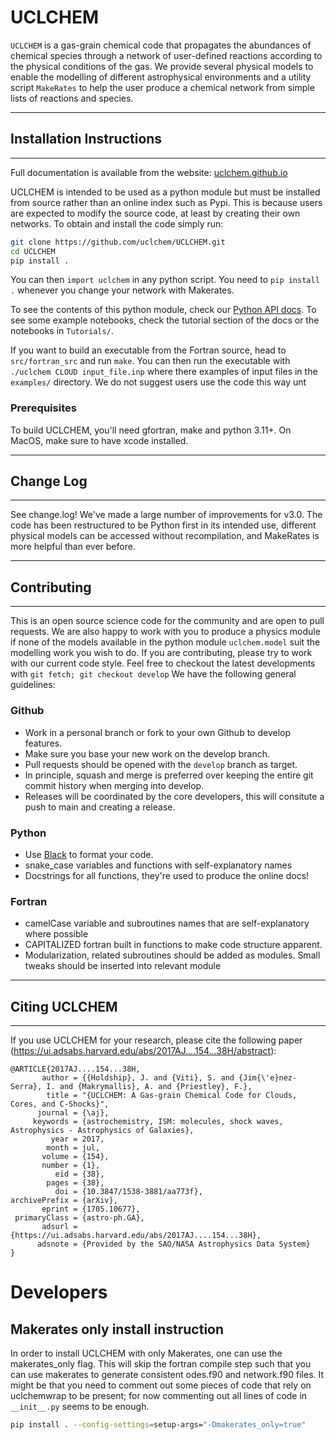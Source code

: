# UCLCHEM
`UCLCHEM` is a gas-grain chemical code that propagates the abundances of chemical species through a network of user-defined reactions according to the physical conditions of the gas. We provide several physical models to enable the modelling of different astrophysical environments and a utility script `MakeRates` to help the user produce a chemical network from simple lists of reactions and species.


**************************************************************
## Installation Instructions
**************************************************************

Full documentation is available from the website: [uclchem.github.io](https://uclchem.github.io)

UCLCHEM is intended to be used as a python module but must be installed from source rather than an online index such as Pypi. This is because users are expected to modify the source code, at least by creating their own networks. To obtain and install the code simply run:

```bash
git clone https://github.com/uclchem/UCLCHEM.git
cd UCLCHEM
pip install .
```

You can then `import uclchem` in any python script. You need to `pip install .` whenever you change your network with Makerates. 

To see the contents of this python module, check our [Python API docs](https://uclchem.github.io/docs/pythonapi). To see some example notebooks, check the tutorial section of the docs or the notebooks in `Tutorials/`.


If you want to build an executable from the Fortran source, head to `src/fortran_src` and run `make`. You can then run the executable with `./uclchem CLOUD input_file.inp` where there examples of input files in the `examples/` directory. We do not suggest users use the code this way unt

### Prerequisites
To build UCLCHEM, you'll need gfortran, make and python 3.11+. On MacOS, make sure to have xcode installed.


**************************************************************
## Change Log
**************************************************************
See change.log! We've made a large number of improvements for v3.0. The code has been restructured to be Python first in its intended use, different physical models can be accessed without recompilation, and MakeRates is more helpful than ever before.

*************************************************************
## Contributing
*************************************************************
This is an open source science code for the community and are open to pull requests. We are also happy to work with you to produce a physics module if none of the models available in the python module `uclchem.model` suit the modelling work you wish to do. If you are contributing, please try to work with our current code style. Feel free to checkout the latest developments with `git fetch; git checkout develop` We have the following general guidelines:

### Github
- Work in a personal branch or fork to your own Github to develop features.
- Make sure you base your new work on the develop branch.
- Pull requests should be opened with the `develop` branch as target.
- In principle, squash and merge is preferred over keeping the entire git commit history when merging into develop.
- Releases will be coordinated by the core developers, this will consitute a push to main and creating a release.

### Python
- Use [Black](https://github.com/psf/black) to format your code.
- snake_case variables and functions with self-explanatory names
- Docstrings for all functions, they're used to produce the online docs!

### Fortran
- camelCase variable and subroutines names that are self-explanatory where possible 
- CAPITALIZED fortran built in functions to make code structure apparent.
- Modularization, related subroutines should be added as modules. Small tweaks should be inserted into relevant module

*************************************************************
## Citing UCLCHEM
*************************************************************
If you use UCLCHEM for your research, please cite the following paper (https://ui.adsabs.harvard.edu/abs/2017AJ....154...38H/abstract): 

```
@ARTICLE{2017AJ....154...38H,
       author = {{Holdship}, J. and {Viti}, S. and {Jim{\'e}nez-Serra}, I. and {Makrymallis}, A. and {Priestley}, F.},
        title = "{UCLCHEM: A Gas-grain Chemical Code for Clouds, Cores, and C-Shocks}",
      journal = {\aj},
     keywords = {astrochemistry, ISM: molecules, shock waves, Astrophysics - Astrophysics of Galaxies},
         year = 2017,
        month = jul,
       volume = {154},
       number = {1},
          eid = {38},
        pages = {38},
          doi = {10.3847/1538-3881/aa773f},
archivePrefix = {arXiv},
       eprint = {1705.10677},
 primaryClass = {astro-ph.GA},
       adsurl = {https://ui.adsabs.harvard.edu/abs/2017AJ....154...38H},
      adsnote = {Provided by the SAO/NASA Astrophysics Data System}
}
```


# Developers
## Makerates only install instruction 


In order to install UCLCHEM with only Makerates, one can use the makerates_only flag.
This will skip the fortran compile step such that you can use makerates to generate
consistent odes.f90 and network.f90 files. It might be that you need to comment out
some pieces of code that rely on uclchemwrap to be present; for now
commenting out all lines of code in `__init__.py` seems to be enough.

```bash
pip install . --config-settings=setup-args="-Dmakerates_only=true"
```
